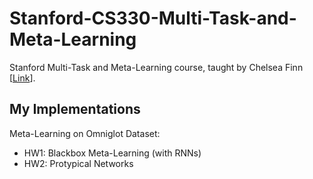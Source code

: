 # Stanford-CS330-Multi-Task-and-Meta-Learning

Stanford Multi-Task and Meta-Learning course, taught by Chelsea Finn [[Link](http://cs330.stanford.edu/)].

## My Implementations
Meta-Learning on Omniglot Dataset:
- HW1: Blackbox Meta-Learning (with RNNs)
- HW2: Protypical Networks
